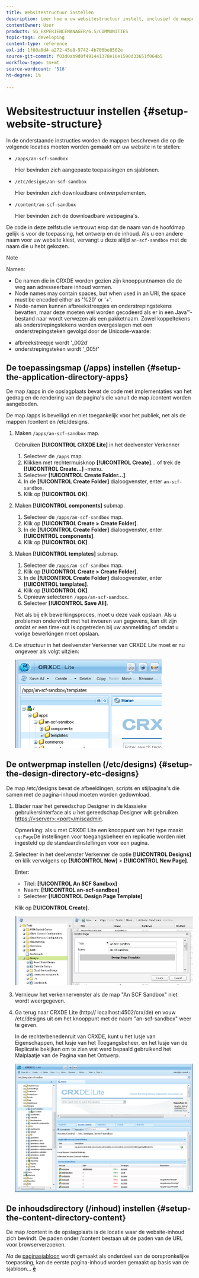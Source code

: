 ```yaml
---
title: Websitestructuur instellen
description: Leer hoe u uw websitestructuur instelt, inclusief de mappen die u wilt maken.
contentOwner: User
products: SG_EXPERIENCEMANAGER/6.5/COMMUNITIES
topic-tags: developing
content-type: reference
exl-id: 1f60a0d4-a272-45e8-9742-4b706be8502e
source-git-commit: f03d0ab9d0f491441378e16e1590d33651f064b5
workflow-type: tm+mt
source-wordcount: '516'
ht-degree: 1%

---
```


# Websitestructuur instellen {#setup-website-structure}

In de onderstaande instructies worden de mappen beschreven die op de volgende locaties moeten worden gemaakt om uw website in te stellen:

* `/apps/an-scf-sandbox`

  Hier bevinden zich aangepaste toepassingen en sjablonen.

* `/etc/designs/an-scf-sandbox`

  Hier bevinden zich downloadbare ontwerpelementen.

* `/content/an-scf-sandbox`

  Hier bevinden zich de downloadbare webpagina&#39;s.

De code in deze zelfstudie vertrouwt erop dat de naam van de hoofdmap gelijk is voor de toepassing, het ontwerp en de inhoud. Als u een andere naam voor uw website kiest, vervangt u deze altijd `an-scf-sandbox` met de naam die u hebt gekozen.

>[!NOTE]
>
>Namen:
>
>* De namen die in CRXDE worden gezien zijn knooppuntnamen die de weg aan adresseerbare inhoud vormen.
>* Node names may contain spaces, but when used in an URI, the space must be encoded either as &#39;%20&#39; or &#39;+&#39;.
>* Node-namen kunnen afbreekstreepjes en onderstrepingstekens bevatten, maar deze moeten wel worden gecodeerd als er in een Java™-bestand naar wordt verwezen als een pakketnaam. Zowel koppeltekens als onderstrepingstekens worden overgeslagen met een onderstrepingsteken gevolgd door de Unicode-waarde:
>
* afbreekstreepje wordt &#39;_002d&#39;
* onderstrepingsteken wordt &#39;_005f&#39;

## De toepassingsmap (/apps) instellen {#setup-the-application-directory-apps}

De map /apps in de opslagplaats bevat de code met implementaties van het gedrag en de rendering van de pagina&#39;s die vanuit de map /content worden aangeboden.

De map /apps is beveiligd en niet toegankelijk voor het publiek, net als de mappen /content en /etc/designs.

1. Maken `/apps/an-scf-sandbox` map.

   Gebruiken **[!UICONTROL CRXDE Lite]** in het deelvenster Verkenner

   1. Selecteer de `/apps` map.
   1. Klikken met rechtermuisknop **[!UICONTROL Create]**... of trek de **[!UICONTROL Create...]** -menu.
   1. Selecteer **[!UICONTROL Create Folder...]**.
   1. In de **[!UICONTROL Create Folder]** dialoogvenster, enter `an-scf-sandbox`.
   1. Klik op **[!UICONTROL OK]**.

1. Maken **[!UICONTROL components]** submap.

   1. Selecteer de `/apps/an-scf-sandbox` map.
   1. Klik op **[!UICONTROL Create > Create Folder]**.
   1. In de **[!UICONTROL Create Folder]** dialoogvenster, enter **[!UICONTROL components]**.
   1. Klik op **[!UICONTROL OK]**.

1. Maken **[!UICONTROL templates]** submap.

   1. Selecteer de `/apps/an-scf-sandbox` map.
   1. Klik op **[!UICONTROL Create > Create Folder]**.
   1. In de **[!UICONTROL Create Folder]** dialoogvenster, enter **[!UICONTROL templates]**.
   1. Klik op **[!UICONTROL OK]**.
   1. Opnieuw selecteren `/apps/an-scf-sandbox`.
   1. Selecteer **[!UICONTROL Save All]**.

   Net als bij elk bewerkingsproces, moet u deze vaak opslaan. Als u problemen ondervindt met het invoeren van gegevens, kan dit zijn omdat er een time-out is opgetreden bij uw aanmelding of omdat u vorige bewerkingen moet opslaan.

1. De structuur in het deelvenster Verkenner van CRXDE Lite moet er nu ongeveer als volgt uitzien:

   ![crxde-template](assets/crxde-template.png)

## De ontwerpmap instellen (/etc/designs) {#setup-the-design-directory-etc-designs}

De map /etc/designs bevat de afbeeldingen, scripts en stijlpagina&#39;s die samen met de pagina-inhoud moeten worden gedownload.

1. Blader naar het gereedschap Designer in de klassieke gebruikersinterface als u het gereedschap Designer wilt gebruiken [https://&lt;server>:&lt;port>/miscadmin](http://localhost:4502/miscadmin).

   Opmerking: als u met CRXDE Lite een knooppunt van het type maakt `cq:Page`De instellingen voor toegangsbeheer en replicatie worden niet ingesteld op de standaardinstellingen voor een pagina.

1. Selecteer in het deelvenster Verkenner de optie **[!UICONTROL Designs]** en klik vervolgens op **[!UICONTROL New]** > **[!UICONTROL New Page]**.

   Enter:

   * Titel: **[!UICONTROL An SCF Sandbox]**
   * Naam: **[!UICONTROL an-scf-sandbox]**
   * Selecteer **[!UICONTROL Design Page Template]**

   Klik op **[!UICONTROL Create]**.

   ![design-template](assets/design-template.png)

1. Vernieuw het verkennervenster als de map &quot;An SCF Sandbox&quot; niet wordt weergegeven.

1. Ga terug naar CRXDE Lite (http:// localhost:4502/crx/de) en vouw /etc/designs uit om het knooppunt met de naam &quot;an-scf-sandbox&quot; weer te geven.

   In de rechterbenedenruit van CRXDE, kunt u het lusje van Eigenschappen, het lusje van het Toegangsbeheer, en het lusje van de Replicatie bekijken om te zien wat werd bepaald gebruikend het Malplaatje van de Pagina van het Ontwerp.

   ![crxde-configure-template](assets/crxde-configure-template.png)

## De inhoudsdirectory (/inhoud) instellen {#setup-the-content-directory-content}

De map /content in de opslagplaats is de locatie waar de website-inhoud zich bevindt. De paden onder /content bestaan uit de paden van de URL voor browserverzoeken.

*Na* de [paginasjabloon](initial-app.md#createthepagetemplate) wordt gemaakt als onderdeel van de oorspronkelijke toepassing, kan de eerste pagina-inhoud worden gemaakt op basis van de sjabloon... [**ê**](initial-app.md)
